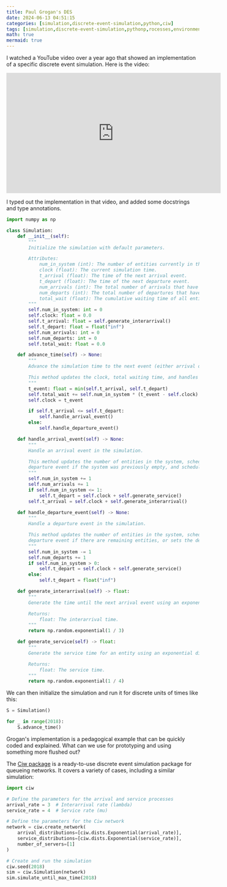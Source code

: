 ```yaml
---
title: Paul Grogan's DES
date: 2024-06-13 04:51:15
categories: [simulation,discrete-event-simulation,python,ciw]
tags: [simulation,discrete-event-simulation,pythonp,rocesses,environment,python,queueing-network,queueing-theory,event-based-simulation,random-variables,exponential-distribution,youtube]
math: true
mermaid: true
---
```


I watched a YouTube video over a year ago that showed an implementation of a specific discrete event simulation. Here is the video:

<iframe width="560" height="315" src="https://www.youtube.com/embed/oJyf8Q0KLRY?si=-xRxMyPWZn8guR6x" title="YouTube video player" frameborder="0" allow="accelerometer; autoplay; clipboard-write; encrypted-media; gyroscope; picture-in-picture; web-share" referrerpolicy="strict-origin-when-cross-origin" allowfullscreen></iframe>

I typed out the implementation in that video, and added some docstrings and type annotations.

```python
import numpy as np

class Simulation:
    def __init__(self):
        """
        Initialize the simulation with default parameters.

        Attributes:
            num_in_system (int): The number of entities currently in the system.
            clock (float): The current simulation time.
            t_arrival (float): The time of the next arrival event.
            t_depart (float): The time of the next departure event.
            num_arrivals (int): The total number of arrivals that have occurred.
            num_departs (int): The total number of departures that have occurred.
            total_wait (float): The cumulative waiting time of all entities.
        """
        self.num_in_system: int = 0
        self.clock: float = 0.0
        self.t_arrival: float = self.generate_interarrival()
        self.t_depart: float = float("inf")
        self.num_arrivals: int = 0
        self.num_departs: int = 0
        self.total_wait: float = 0.0

    def advance_time(self) -> None:
        """
        Advance the simulation time to the next event (either arrival or departure).

        This method updates the clock, total waiting time, and handles the next event.
        """
        t_event: float = min(self.t_arrival, self.t_depart)
        self.total_wait += self.num_in_system * (t_event - self.clock)
        self.clock = t_event

        if self.t_arrival <= self.t_depart:
            self.handle_arrival_event()
        else:
            self.handle_departure_event()

    def handle_arrival_event(self) -> None:
        """
        Handle an arrival event in the simulation.

        This method updates the number of entities in the system, schedules the next
        departure event if the system was previously empty, and schedules the next arrival event.
        """
        self.num_in_system += 1
        self.num_arrivals += 1
        if self.num_in_system <= 1:
            self.t_depart = self.clock + self.generate_service()
        self.t_arrival = self.clock + self.generate_interarrival()

    def handle_departure_event(self) -> None:
        """
        Handle a departure event in the simulation.

        This method updates the number of entities in the system, schedules the next
        departure event if there are remaining entities, or sets the departure time to infinity if empty.
        """
        self.num_in_system -= 1
        self.num_departs += 1
        if self.num_in_system > 0:
            self.t_depart = self.clock + self.generate_service()
        else:
            self.t_depart = float("inf")

    def generate_interarrival(self) -> float:
        """
        Generate the time until the next arrival event using an exponential distribution.

        Returns:
            float: The interarrival time.
        """
        return np.random.exponential(1 / 3)

    def generate_service(self) -> float:
        """
        Generate the service time for an entity using an exponential distribution.

        Returns:
            float: The service time.
        """
        return np.random.exponential(1 / 4)
```

We can then initialize the simulation and run it for discrete units of times like this:

```python
S = Simulation()

for _ in range(2018):
    S.advance_time()
```

Grogan's implementation is a pedagogical example that can be quickly coded and explained. What can we use for prototyping and using something more flushed out?

The [Ciw package](https://ciw.readthedocs.io/en/latest/) is a ready-to-use discrete event simulation package for queueing networks. It covers a variety of cases, including a similar simulation:

```python
import ciw

# Define the parameters for the arrival and service processes
arrival_rate = 3  # Interarrival rate (lambda)
service_rate = 4  # Service rate (mu)

# Define the parameters for the Ciw network
network = ciw.create_network(
    arrival_distributions=[ciw.dists.Exponential(arrival_rate)],
    service_distributions=[ciw.dists.Exponential(service_rate)],
    number_of_servers=[1]
)

# Create and run the simulation
ciw.seed(2018)
sim = ciw.Simulation(network)
sim.simulate_until_max_time(2018)
```
